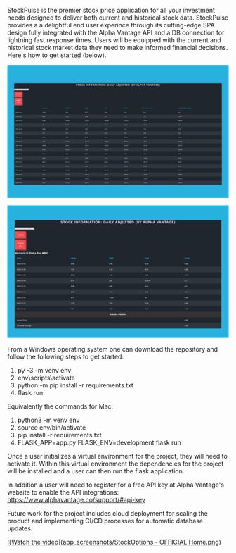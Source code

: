     
   StockPulse is the premier stock price application for all your investment needs designed to deliver both current and historical stock data. StockPulse provides a a delightful end user experince through its cutting-edge SPA design fully integrated with the Alpha Vantage API and a DB connection for lightning fast response times. Users will be equipped with the current and historical stock market data they need to make informed financial decisions. Here's how to get started (below).

![Alt text](<app_screenshots/StockOptions - OFFICIAL Home.png> "Initial App Rendering")




![Alt text](<app_screenshots/StockOptions - OFFICIAL Search.png> "Search Results")



   From a Windows operating system one can download the repository and follow the following steps to get started:

   1. py -3 -m venv env
   2. env\scripts\activate
   3. python -m pip install -r requirements.txt
   4. flask run

   Equivalently the commands for Mac:

   1. python3 -m venv env
   2. source env/bin/activate
   3. pip install -r requirements.txt
   4. FLASK_APP=app.py FLASK_ENV=development flask run


   Once a user initializes a virtual environment for the project, they will need to activate it. Within this virtual environment the dependencies for the project will be installed and a user can then run the flask application.

   In addition a user will need to register for a free API key at Alpha Vantage's website to enable the API integrations: https://www.alphavantage.co/support/#api-key

   Future work for the project includes cloud deployment for scaling the product and implementing CI/CD processes for automatic database updates.


   [![Watch the video](app_screenshots/StockOptions - OFFICIAL Home.png)](https://youtu.be/zWeYYhJ2OS4)
